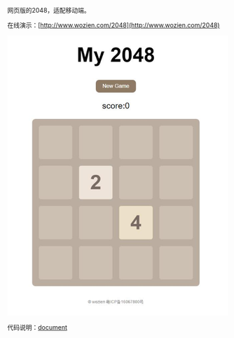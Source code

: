 网页版的2048，适配移动端。

在线演示：[http://www.wozien.com/2048](http://www.wozien.com/2048)

![my 2048](2048.jpg 'my 2048')

代码说明：[document](http://blog.csdn.net/Szu_AKer/article/details/52685941)